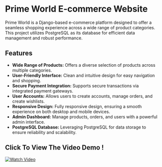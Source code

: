 # Prime World E-commerce Website

Prime World is a Django-based e-commerce platform designed to offer a seamless shopping experience across a wide range of product categories. This project utilizes PostgreSQL as its database for efficient data management and robust performance.

## Features

- **Wide Range of Products:** Offers a diverse selection of products across multiple categories.
- **User-Friendly Interface:** Clean and intuitive design for easy navigation and shopping.
- **Secure Payment Integration:** Supports secure transactions via integrated payment gateways.
- **User Accounts:** Allows users to create accounts, manage orders, and create wishlists.
- **Responsive Design:** Fully responsive design, ensuring a smooth experience on both desktop and mobile devices.
- **Admin Dashboard:** Manage products, orders, and users with a powerful admin interface.
- **PostgreSQL Database:** Leveraging PostgreSQL for data storage to ensure reliability and scalability.


## Click To View The Video Demo !

[![Watch Video](https://github.com/user-attachments/assets/43edbe52-a793-4981-88ec-ee651d7846ee)](https://youtu.be/Wtf_L0pvn6w)

